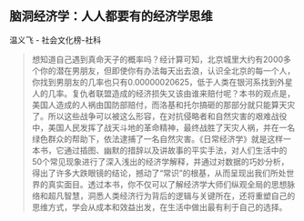 ## 脑洞经济学：人人都要有的经济学思维

温义飞  -  社会文化榜-社科

> 想知道自己遇到真命天子的概率吗？经计算可知，北京城里大约有2000多个你的潜在男朋友，但即使你有办法每天出去浪，认识全北京的每一个人，你找到男朋友的几率也只有0.00000020625，低于人类在银河系找到外星人的几率。复仇者联盟造成的经济损失又该由谁来赔付呢？本书的观点是，美国人造成的人祸由国防部赔付，而洛基和托尔搞砸的那部分就只能算天灾了。所以这些战争可以被这么形容，在对抗侵略者和自然灾害的艰难战役中，美国人民发挥了战天斗地的革命精神，最终战胜了天灾人祸，并在一名绿色群众的帮助下，依法逮捕了一名自然灾害。《日常经济学》就是这样一本书，它通过插图、幽默的措辞以及讲故事的平实手法，对人们生活中的50个常见现象进行了深入浅出的经济学解释，并通过对数据的巧妙分析，得出了许多大跌眼镜的结论，撼动了“常识”的根基，从而呈现出我们所处世界的真实面目。透过本书，你不仅可以了解经济学大师们纵观全局的思想脉络和超凡智慧，洞悉人类经济行为背后的逻辑与关键所在，还将重塑自己的思维方式，学会从成本和效益出发，在生活中做出最有利于自己的选择。
